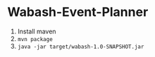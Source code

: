 # Wabash-Event-Planner
1)  Install maven
2)  `mvn package`
3) `java -jar target/wabash-1.0-SNAPSHOT.jar` 
